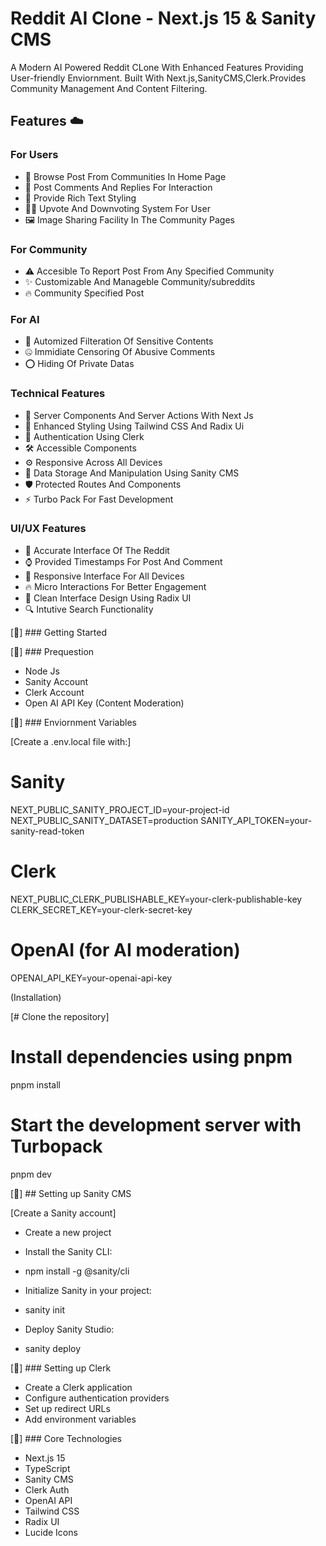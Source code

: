 # Reddit AI Clone - Next.js 15 & Sanity CMS

A Modern AI Powered Reddit CLone With Enhanced Features Providing User-friendly Enviornment. Built With Next.js,SanityCMS,Clerk.Provides Community Management And
Content Filtering.

## Features ☁️

### For Users

*  🔎  Browse Post From Communities In Home Page
*  💭  Post Comments And Replies For Interaction
*  📜  Provide Rich Text Styling
*  👍🏻  Upvote And Downvoting System For User
*  🖼️  Image Sharing Facility In The Community Pages

### For Community

* ⚠️ Accesible To Report Post From Any Specified Community
* ✨ Customizable And Manageble Community/subreddits
* 🔥 Community Specified Post

### For AI

* 🚫 Automized Filteration Of Sensitive Contents
* 🤐 Immidiate Censoring Of Abusive Comments
* ⭕ Hiding Of Private Datas

### Technical Features

* 🚀 Server Components And Server Actions With Next Js
* 🎨 Enhanced Styling Using Tailwind CSS And Radix Ui
* 📍 Authentication Using Clerk
* 🛠️ Accessible Components
* ⚙️ Responsive Across All Devices
* 💾 Data Storage And Manipulation Using Sanity CMS
* 🛡️ Protected Routes And Components
* ⚡ Turbo Pack For Fast Development

### UI/UX Features

* 🎯 Accurate Interface Of The Reddit
* ⌚ Provided Timestamps For Post And Comment
* 📱 Responsive Interface For All Devices
* 🔥 Micro Interactions For Better Engagement
* 📶 Clean Interface Design Using Radix UI
* 🔍 Intutive Search Functionality

[🔗]  ### Getting Started

[🔗]  ### Prequestion

* Node Js
* Sanity Account
* Clerk Account
* Open AI API Key (Content Moderation)

[🔗] ### Enviornment Variables

[Create a .env.local file with:]

# Sanity
NEXT_PUBLIC_SANITY_PROJECT_ID=your-project-id
NEXT_PUBLIC_SANITY_DATASET=production
SANITY_API_TOKEN=your-sanity-read-token

# Clerk
NEXT_PUBLIC_CLERK_PUBLISHABLE_KEY=your-clerk-publishable-key
CLERK_SECRET_KEY=your-clerk-secret-key

# OpenAI (for AI moderation)
OPENAI_API_KEY=your-openai-api-key

(Installation)

[# Clone the repository]

# Install dependencies using pnpm
pnpm install

# Start the development server with Turbopack
pnpm dev

[🔗] ## Setting up Sanity CMS

[Create a Sanity account]
- Create a new project

- Install the Sanity CLI:
- npm install -g @sanity/cli
- Initialize Sanity in your project:
- sanity init
- Deploy Sanity Studio:
-  sanity deploy

[🔗] ### Setting up Clerk

- Create a Clerk application
- Configure authentication providers
- Set up redirect URLs
- Add environment variables

[🔗] ### Core Technologies

- Next.js 15
- TypeScript
- Sanity CMS
- Clerk Auth
- OpenAI API
- Tailwind CSS
- Radix UI
- Lucide Icons


